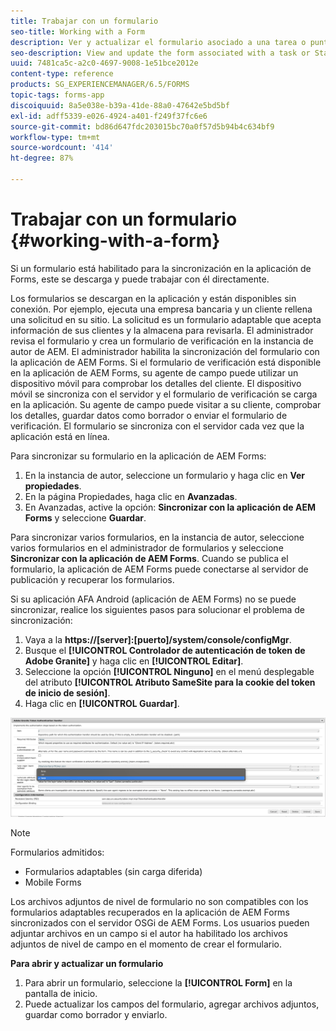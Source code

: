 ```yaml
---
title: Trabajar con un formulario
seo-title: Working with a Form
description: Ver y actualizar el formulario asociado a una tarea o punto de inicio en la aplicación de AEM Forms
seo-description: View and update the form associated with a task or Startpoint in the AEM Forms app
uuid: 7481ca5c-a2c0-4697-9008-1e51bce2012e
content-type: reference
products: SG_EXPERIENCEMANAGER/6.5/FORMS
topic-tags: forms-app
discoiquuid: 8a5e038e-b39a-41de-88a0-47642e5bd5bf
exl-id: adff5339-e026-4924-a401-f249f37fc6e6
source-git-commit: bd86d647fdc203015bc70a0f57d5b94b4c634bf9
workflow-type: tm+mt
source-wordcount: '414'
ht-degree: 87%

---
```


# Trabajar con un formulario {#working-with-a-form}

Si un formulario está habilitado para la sincronización en la aplicación de Forms, este se descarga y puede trabajar con él directamente.

Los formularios se descargan en la aplicación y están disponibles sin conexión. Por ejemplo, ejecuta una empresa bancaria y un cliente rellena una solicitud en su sitio. La solicitud es un formulario adaptable que acepta información de sus clientes y la almacena para revisarla. El administrador revisa el formulario y crea un formulario de verificación en la instancia de autor de AEM. El administrador habilita la sincronización del formulario con la aplicación de AEM Forms. Si el formulario de verificación está disponible en la aplicación de AEM Forms, su agente de campo puede utilizar un dispositivo móvil para comprobar los detalles del cliente. El dispositivo móvil se sincroniza con el servidor y el formulario de verificación se carga en la aplicación. Su agente de campo puede visitar a su cliente, comprobar los detalles, guardar datos como borrador o enviar el formulario de verificación. El formulario se sincroniza con el servidor cada vez que la aplicación está en línea.

Para sincronizar su formulario en la aplicación de AEM Forms:

1. En la instancia de autor, seleccione un formulario y haga clic en **Ver propiedades**.
1. En la página Propiedades, haga clic en **Avanzadas**.
1. En Avanzadas, active la opción: **Sincronizar con la aplicación de AEM Forms** y seleccione **Guardar**.

Para sincronizar varios formularios, en la instancia de autor, seleccione varios formularios en el administrador de formularios y seleccione **Sincronizar con la aplicación de AEM Forms**. Cuando se publica el formulario, la aplicación de AEM Forms puede conectarse al servidor de publicación y recuperar los formularios.

Si su aplicación AFA Android (aplicación de AEM Forms) no se puede sincronizar, realice los siguientes pasos para solucionar el problema de sincronización:

1. Vaya a la **https://[server]:[puerto]/system/console/configMgr**.
1. Busque el **[!UICONTROL Controlador de autenticación de token de Adobe Granite]** y haga clic en **[!UICONTROL Editar]**.
1. Seleccione la opción **[!UICONTROL Ninguno]** en el menú desplegable del atributo **[!UICONTROL Atributo SameSite para la cookie del token de inicio de sesión]**.
1. Haga clic en **[!UICONTROL Guardar]**.

![Sincronizar imagen con la aplicación de AFA Android](/help/forms/using/assets/afaandroid.png)

>[!NOTE]
>
>Formularios admitidos:
>
>* Formularios adaptables (sin carga diferida)
>* Mobile Forms
>
>Los archivos adjuntos de nivel de formulario no son compatibles con los formularios adaptables recuperados en la aplicación de AEM Forms sincronizados con el servidor OSGi de AEM Forms. Los usuarios pueden adjuntar archivos en un campo si el autor ha habilitado los archivos adjuntos de nivel de campo en el momento de crear el formulario.


**Para abrir y actualizar un formulario**

1. Para abrir un formulario, seleccione la **[!UICONTROL Form]** en la pantalla de inicio.
1. Puede actualizar los campos del formulario, agregar archivos adjuntos, guardar como borrador y enviarlo.
